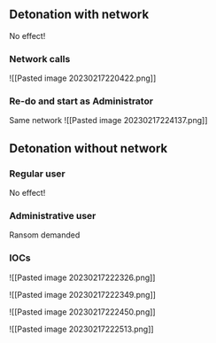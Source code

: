 
## Detonation with network

No effect!

### Network calls

![[Pasted image 20230217220422.png]]

### Re-do and start as Administrator

Same network
![[Pasted image 20230217224137.png]]



## Detonation without network

### Regular user 

No effect!

### Administrative user

Ransom demanded

### IOCs

![[Pasted image 20230217222326.png]]

![[Pasted image 20230217222349.png]]

![[Pasted image 20230217222450.png]]

![[Pasted image 20230217222513.png]]


